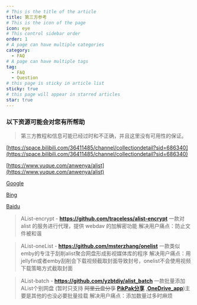 ```yaml
---
# This is the title of the article
title: 第三方参考
# This is the icon of the page
icon: eye
# This control sidebar order
order: 1
# A page can have multiple categories
category:
  - FAQ
# A page can have multiple tags
tag:
  - FAQ
  - Question
# this page is sticky in article list
sticky: true
# this page will appear in starred articles
star: true
---
```


### 以下资源可能会对您有所帮助

> 第三方教程和信息可能已经过时和不正确，并且这里没有可用性的保证。

[https://space.bilibili.com/36411485/channel/collectiondetail?sid=686340](https://space.bilibili.com/36411485/channel/collectiondetail?sid=686340)

[https://www.yuque.com/anwenya/alist](https://www.yuque.com/anwenya/alist)

[Google](https://www.google.com/search?q=alist)

[Bing](https://www.bing.com/search?q=alist)

[Baidu](https://www.baidu.com/baidu?wd=alist)

> AList-encrypt	- **https://github.com/traceless/alist-encrypt**
> 一款对 alist 的服务进行代理，提供 webdav 的加解密功能
> 解决用户痛点：防止文件被和谐

> AList-oneList	- **https://github.com/msterzhang/onelist**
> 一款类似emby的专注于刮削alist聚合网盘形成影视媒体库的程序
> 解决用户痛点：用jellyfin或者emby刮削会下载视频截取封面导致封号，onelist不会使用视频下载策略方式截取封面

> AList-batch		- **https://github.com/yzbtdiy/alist_batch**
> 一款批量添加AList个别网盘 (暂时只支持 ~~阿里云盘分享~~ [**PikPak分享**](../guide/drivers/pikpak.md#批量添加pikpak分享挂载) ,[**OneDrive_app**](../guide/drivers/onedrive_app.md#批量添加onedrive_app账号))主要是其他的也没必要批量挂载
> 解决用户痛点：添加数量过多时麻烦